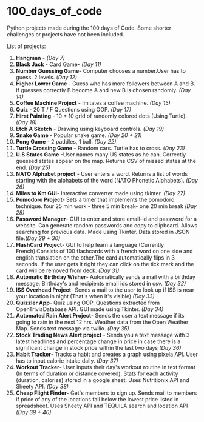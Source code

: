 # 100_days_of_code

Python projects made during the 100 days of Code. Some shorter challenges or projects have not been included.

List of projects:
1. **Hangman** - _(Day 7)_
2. **Black Jack** - Card Game-  _(Day 11)_
3. **Number Guessing Game**- Computer chooses a number.User has to guess. 2 levels. _(Day 12)_
4. **Higher Lower Game** - Guess who has more followers between A and B. If guesses correctly B become A and new B is chosen randomly.  *(Day 14)*
5. **Coffee Machine Project** - Imitates a coffee machine. *(Day 15)*
6. **Quiz** - 20 T / F Questions using OOP. *(Day 17)*
7. **Hirst Painting** - 10 * 10 grid of randomly colored dots (Using Turtle). *(Day 18)*
8. **Etch A Sketch** - Drawing using keyboard controls. *(Day 19)*
9. **Snake Game** - Popular snake game. *(Day 20 + 21)*
10. **Pong Game** - 2 paddles, 1 ball. *(Day 22)* 
11. **Turtle Crossing Game** - Random cars. Turtle has to cross. *(Day 23)*
12. **U.S States Game** -User names many US states as he can. Correctly guessed states appear on the map. Returns CSV of missed states at the end. *(Day 25)*
13. **NATO Alphabet project** - User enters a word. Returns a list of words starting with the alphabets of the word (NATO Phonetic Alphabets). *(Day 26)*
14. **Miles to Km GUI**- Interactive converter made using tkinter. *(Day 27)*
15. **Pomodoro Project**- Sets a timer that implements the pomodoro technique. four 25 min work - three 5 min break- one 20 min break *(Day 28)*
16. **Password Manager**- GUI to enter and store email-id and password for a website. Can generate random passwords and copy to clipboard. Allows searching for previous data. Made using Tkinter. Data stored in JSON file.*(Day 29 + 30)*
17. **FlashCard Project**- GUI to help learn a language (Currently French).Consists of 100 flashcards with a french word on one side and english translation on the other.The card automatically flips in 3 seconds. If the user gets it right they can click on the tick mark and the card will be removed from deck. *(Day 31)*
18. **Automatic Birthday Wisher**- Automatically sends a mail with a birthday message. Birthday's and recipients email ids stored in csv. *(Day 32)*
19. **ISS Overhead Project**- Sends a mail to the user to look up if ISS is near your location in night (That's when it's visible) *(Day 33)*
20. **Quizzler App**- Quiz using OOP. Questions extracted from OpenTriviaDatabase API. GUI made using Tkinter. *(Day 34)*
21. **Automated Rain Alert Project**- Sends the user a text message if its going to rain in the next 12 hrs. Weather data from the Open Weather Map. Sends text message via twilio. *(Day 35)*
22. **Stock Trading News Alert project** - Sends you a text message with 3 latest headlines and percentage change in price in case there is a significant change in stock price within the last two days *(Day 36)*
23. **Habit Tracker**- Tracks a habit and creates a graph using pixela API. User has to input calorie intake daily. *(Day 37)*
24. **Workout Tracker**- User inputs their day's workout routine in text format (In terms of duration or distance covered). Stats for each activity (duration, calories) stored in a google sheet. Uses Nutritionix API and Sheety API. *(Day 38)*
25. **Cheap Flight Finder**- Get's members to sign up. Sends mail to members if price of any of the locations fall below the lowest price listed in spreadsheet. Uses Sheety API and TEQUILA search and location API *(Day 39 + 40)*
